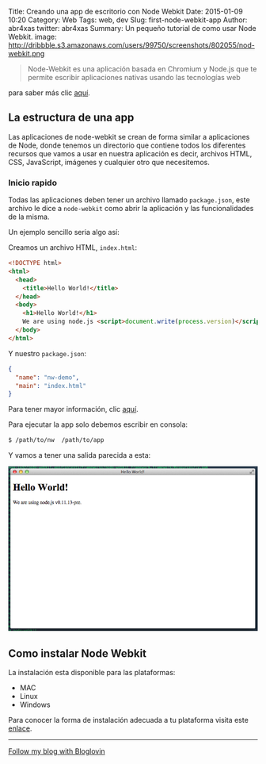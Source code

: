 Title: Creando una app de escritorio con Node Webkit
Date: 2015-01-09 10:20
Category: Web
Tags: web, dev
Slug: first-node-webkit-app
Author: abr4xas
twitter: abr4xas
Summary: Un pequeño tutorial de como usar Node Webkit.
image: http://dribbble.s3.amazonaws.com/users/99750/screenshots/802055/nod-webkit.png

>Node-Webkit es una aplicación basada en Chromium y Node.js que te permite escribir aplicaciones nativas usando las tecnologías web

para saber más clic [aquí](https://github.com/rogerwang/node-webkit).

## La estructura de una app

Las aplicaciones de node-webkit se crean de forma similar a aplicaciones de Node, donde tenemos un directorio que contiene todos los diferentes recursos que vamos a usar en nuestra aplicación es decir, archivos HTML, CSS, JavaScript, imágenes y cualquier otro que necesitemos.

### Inicio rapido

Todas las aplicaciones deben tener un archivo llamado ```package.json```, este archivo le dice a ```node-webkit``` como abrir la aplicación y las funcionalidades de la misma.

Un ejemplo sencillo seria algo así:

Creamos un archivo HTML, ```index.html```:

```html
<!DOCTYPE html>
<html>
  <head>
    <title>Hello World!</title>
  </head>
  <body>
    <h1>Hello World!</h1>
    We are using node.js <script>document.write(process.version)</script>.
  </body>
</html>
```

Y nuestro ```package.json```:

```json
{
  "name": "nw-demo",
  "main": "index.html"
}
```

Para tener mayor información, clic [aquí](https://github.com/rogerwang/node-webkit/wiki/Manifest-format).

Para ejecutar la app solo debemos escribir en consola:

```bash
$ /path/to/nw  /path/to/app
```

Y vamos a tener una salida parecida a esta:

![Ejemplo Node Webkit APP](images/node-web-kit-app.png "Ejemplo Node Webkit APP")


## Como instalar Node Webkit

La instalación esta disponible para las plataformas:

* MAC
* Linux
* Windows

Para conocer la forma de instalación adecuada a tu plataforma visita este [enlace](https://github.com/rogerwang/node-webkit#downloads).

---

<a href="http://www.bloglovin.com/blog/13452033/?claim=nnr59qefyce">Follow my blog with Bloglovin</a>
